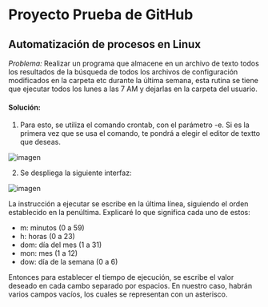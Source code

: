 # Proyecto Prueba de GitHub

## Automatización de procesos en Linux

*Problema:* Realizar un programa que almacene en un archivo de texto 
todos los resultados de la búsqueda de todos los archivos de configuración modificados
en la carpeta etc durante la última semana, esta rutina se tiene que ejecutar todos
los lunes a las 7 AM y dejarlas en la carpeta del usuario.

#### Solución:

1. Para esto, se utiliza el comando crontab, con el parámetro -e.
Si es la primera vez que se usa el comando, te pondrá a elegir el 
editor de textto que deseas.

![imagen](/MPaula/Images/crontab.jpg)

2. Se despliega la siguiente interfaz:

![imagen](/MPaula/Images/crontab2.jpg)

La instrucción a ejecutar se escribe en la última línea, siguiendo
el orden establecido en la penúltima. Explicaré lo que significa 
cada uno de estos:

- m: minutos (0 a 59)
- h: horas (0 a 23)
- dom: día del mes (1 a 31)
- mon: mes (1 a 12)
- dow: día de la semana (0 a 6)

Entonces para establecer el tiempo de ejecución, se escribe el valor
deseado en cada cambo separado por espacios. En nuestro caso, habrán 
varios campos vacíos, los cuales se representan con un asterisco.


